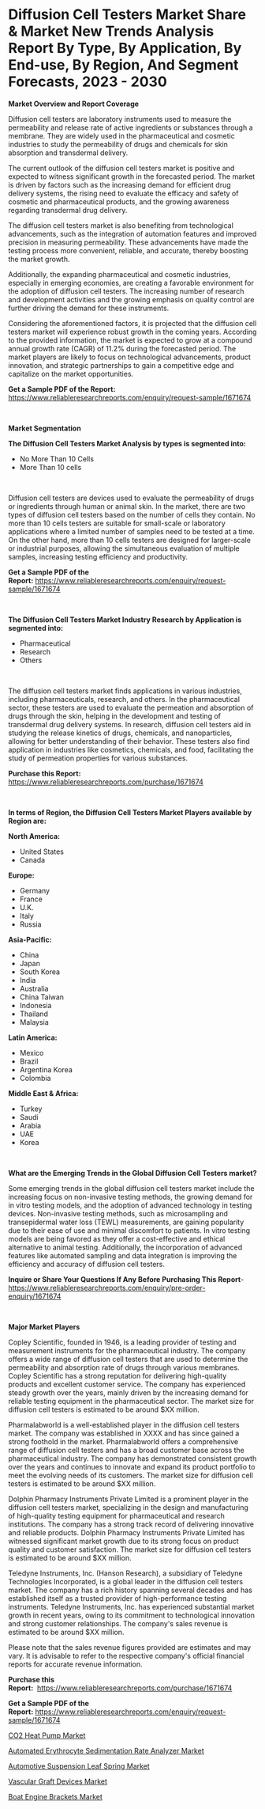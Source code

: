<p><h1>Diffusion Cell Testers Market Share & Market New Trends Analysis Report By Type, By Application, By End-use, By Region, And Segment Forecasts, 2023 - 2030</h1></p><p><strong>Market Overview and Report Coverage</strong></p>
<p><p>Diffusion cell testers are laboratory instruments used to measure the permeability and release rate of active ingredients or substances through a membrane. They are widely used in the pharmaceutical and cosmetic industries to study the permeability of drugs and chemicals for skin absorption and transdermal delivery.</p><p>The current outlook of the diffusion cell testers market is positive and expected to witness significant growth in the forecasted period. The market is driven by factors such as the increasing demand for efficient drug delivery systems, the rising need to evaluate the efficacy and safety of cosmetic and pharmaceutical products, and the growing awareness regarding transdermal drug delivery.</p><p>The diffusion cell testers market is also benefiting from technological advancements, such as the integration of automation features and improved precision in measuring permeability. These advancements have made the testing process more convenient, reliable, and accurate, thereby boosting the market growth.</p><p>Additionally, the expanding pharmaceutical and cosmetic industries, especially in emerging economies, are creating a favorable environment for the adoption of diffusion cell testers. The increasing number of research and development activities and the growing emphasis on quality control are further driving the demand for these instruments.</p><p>Considering the aforementioned factors, it is projected that the diffusion cell testers market will experience robust growth in the coming years. According to the provided information, the market is expected to grow at a compound annual growth rate (CAGR) of 11.2% during the forecasted period. The market players are likely to focus on technological advancements, product innovation, and strategic partnerships to gain a competitive edge and capitalize on the market opportunities.</p></p>
<p><strong>Get a Sample PDF of the Report:</strong> <a href="https://www.reliableresearchreports.com/enquiry/request-sample/1671674">https://www.reliableresearchreports.com/enquiry/request-sample/1671674</a></p>
<p>&nbsp;</p>
<p><strong>Market Segmentation</strong></p>
<p><strong>The Diffusion Cell Testers Market Analysis by types is segmented into:</strong></p>
<p><ul><li>No More Than 10 Cells</li><li>More Than 10 cells</li></ul></p>
<p>&nbsp;</p>
<p><p>Diffusion cell testers are devices used to evaluate the permeability of drugs or ingredients through human or animal skin. In the market, there are two types of diffusion cell testers based on the number of cells they contain. No more than 10 cells testers are suitable for small-scale or laboratory applications where a limited number of samples need to be tested at a time. On the other hand, more than 10 cells testers are designed for larger-scale or industrial purposes, allowing the simultaneous evaluation of multiple samples, increasing testing efficiency and productivity.</p></p>
<p><strong>Get a Sample PDF of the Report:</strong>&nbsp;<a href="https://www.reliableresearchreports.com/enquiry/request-sample/1671674">https://www.reliableresearchreports.com/enquiry/request-sample/1671674</a></p>
<p>&nbsp;</p>
<p><strong>The Diffusion Cell Testers Market Industry Research by Application is segmented into:</strong></p>
<p><ul><li>Pharmaceutical</li><li>Research</li><li>Others</li></ul></p>
<p>&nbsp;</p>
<p><p>The diffusion cell testers market finds applications in various industries, including pharmaceuticals, research, and others. In the pharmaceutical sector, these testers are used to evaluate the permeation and absorption of drugs through the skin, helping in the development and testing of transdermal drug delivery systems. In research, diffusion cell testers aid in studying the release kinetics of drugs, chemicals, and nanoparticles, allowing for better understanding of their behavior. These testers also find application in industries like cosmetics, chemicals, and food, facilitating the study of permeation properties for various substances.</p></p>
<p><strong>Purchase this Report:</strong>&nbsp; <a href="https://www.reliableresearchreports.com/purchase/1671674">https://www.reliableresearchreports.com/purchase/1671674</a></p>
<p>&nbsp;</p>
<p><strong>In terms of Region, the Diffusion Cell Testers Market Players available by Region are:</strong></p>
<p>
    <p> <strong> North America: </strong>
        <ul>
            <li>United States</li>
            <li>Canada</li>
        </ul>
        </p> 
    <p> <strong> Europe: </strong>
        <ul>
            <li>Germany</li>
            <li>France</li>
            <li>U.K.</li>
            <li>Italy</li>
            <li>Russia</li>
        </ul>
        </p> 
    <p> <strong> Asia-Pacific: </strong>
        <ul>
            <li>China</li>
            <li>Japan</li>
            <li>South Korea</li>
            <li>India</li>
            <li>Australia</li>
            <li>China Taiwan</li>
            <li>Indonesia</li>
            <li>Thailand</li>
            <li>Malaysia</li>
        </ul>
        </p> 
    <p> <strong> Latin America: </strong>
        <ul>
            <li>Mexico</li>
            <li>Brazil</li>
            <li>Argentina Korea</li>
            <li>Colombia</li>
        </ul>
        </p> 
    <p> <strong> Middle East & Africa: </strong>
        <ul>
            <li>Turkey</li>
            <li>Saudi</li>
            <li>Arabia</li>
            <li>UAE</li>
            <li>Korea</li>
        </ul>
    </p>
    </p>
<p>&nbsp;</p>
<p><strong>What are the Emerging Trends in the Global Diffusion Cell Testers market?</strong></p>
<p><p>Some emerging trends in the global diffusion cell testers market include the increasing focus on non-invasive testing methods, the growing demand for in vitro testing models, and the adoption of advanced technology in testing devices. Non-invasive testing methods, such as microsampling and transepidermal water loss (TEWL) measurements, are gaining popularity due to their ease of use and minimal discomfort to patients. In vitro testing models are being favored as they offer a cost-effective and ethical alternative to animal testing. Additionally, the incorporation of advanced features like automated sampling and data integration is improving the efficiency and accuracy of diffusion cell testers.</p></p>
<p><strong>Inquire or Share Your Questions If Any Before Purchasing This Report</strong>- <a href="https://www.reliableresearchreports.com/enquiry/pre-order-enquiry/1671674">https://www.reliableresearchreports.com/enquiry/pre-order-enquiry/1671674</a></p>
<p>&nbsp;</p>
<p><strong>Major Market Players</strong></p>
<p><p>Copley Scientific, founded in 1946, is a leading provider of testing and measurement instruments for the pharmaceutical industry. The company offers a wide range of diffusion cell testers that are used to determine the permeability and absorption rate of drugs through various membranes. Copley Scientific has a strong reputation for delivering high-quality products and excellent customer service. The company has experienced steady growth over the years, mainly driven by the increasing demand for reliable testing equipment in the pharmaceutical sector. The market size for diffusion cell testers is estimated to be around $XX million.</p><p>Pharmalabworld is a well-established player in the diffusion cell testers market. The company was established in XXXX and has since gained a strong foothold in the market. Pharmalabworld offers a comprehensive range of diffusion cell testers and has a broad customer base across the pharmaceutical industry. The company has demonstrated consistent growth over the years and continues to innovate and expand its product portfolio to meet the evolving needs of its customers. The market size for diffusion cell testers is estimated to be around $XX million.</p><p>Dolphin Pharmacy Instruments Private Limited is a prominent player in the diffusion cell testers market, specializing in the design and manufacturing of high-quality testing equipment for pharmaceutical and research institutions. The company has a strong track record of delivering innovative and reliable products. Dolphin Pharmacy Instruments Private Limited has witnessed significant market growth due to its strong focus on product quality and customer satisfaction. The market size for diffusion cell testers is estimated to be around $XX million.</p><p>Teledyne Instruments, Inc. (Hanson Research), a subsidiary of Teledyne Technologies Incorporated, is a global leader in the diffusion cell testers market. The company has a rich history spanning several decades and has established itself as a trusted provider of high-performance testing instruments. Teledyne Instruments, Inc. has experienced substantial market growth in recent years, owing to its commitment to technological innovation and strong customer relationships. The company's sales revenue is estimated to be around $XX million.</p><p>Please note that the sales revenue figures provided are estimates and may vary. It is advisable to refer to the respective company's official financial reports for accurate revenue information.</p></p>
<p><strong>Purchase this Report:</strong>&nbsp;&nbsp;<a href="https://www.reliableresearchreports.com/purchase/1671674">https://www.reliableresearchreports.com/purchase/1671674</a></p>
<p></p>
<p><strong>Get a Sample PDF of the Report:</strong>&nbsp;<a href="https://www.reliableresearchreports.com/enquiry/request-sample/1671674">https://www.reliableresearchreports.com/enquiry/request-sample/1671674</a></p>
<p><p><a href="https://issuu.com/reportprime-2/docs/co2-heat-pump-market-size-2030.pptx?fr=xKAE9_zU1NQ">CO2 Heat Pump Market</a></p><p><a href="https://www.linkedin.com/pulse/automated-erythrocyte-sedimentation-rate-analyzer-market-dnasc/">Automated Erythrocyte Sedimentation Rate Analyzer Market</a></p><p><a href="https://medium.com/@heatherhall44/automotive-suspension-leaf-spring-market-trends-forecast-and-competitive-analysis-to-2030-00a96a2cf9a3">Automotive Suspension Leaf Spring Market</a></p><p><a href="https://github.com/rexevange/Market-Research-Report-List-1/blob/main/vascular-graft-devices-market.md">Vascular Graft Devices Market</a></p><p><a href="https://github.com/FassouRP/Market-Research-Report-List-1/blob/main/boat-engine-brackets-market.md">Boat Engine Brackets Market</a></p></p>